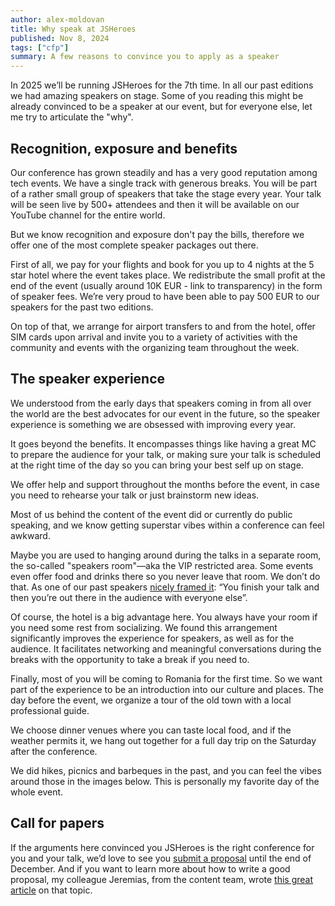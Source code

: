 ```yaml
---
author: alex-moldovan
title: Why speak at JSHeroes
published: Nov 8, 2024
tags: ["cfp"]
summary: A few reasons to convince you to apply as a speaker
---
```


In 2025 we’ll be running JSHeroes for the 7th time. In all our past editions we had amazing speakers on stage. Some of you reading this might be already convinced to be a speaker at our event, but for everyone else, let me try to articulate the "why".

## Recognition, exposure and benefits

Our conference has grown steadily and has a very good reputation among tech events. We have a single track with generous breaks. You will be part of a rather small group of speakers that take the stage every year. Your talk will be seen live by 500+ attendees and then it will be available on our YouTube channel for the entire world.

But we know recognition and exposure don't pay the bills, therefore we offer one of the most complete speaker packages out there.

First of all, we pay for your flights and book for you up to 4 nights at the 5 star hotel where the event takes place. We redistribute the small profit at the end of the event (usually around 10K EUR - link to transparency) in the form of speaker fees. We’re very proud to have been able to pay 500 EUR to our speakers for the past two editions.

On top of that, we arrange for airport transfers to and from the hotel, offer SIM cards upon arrival and invite you to a variety of activities with the community and events with the organizing team throughout the week.

## The speaker experience

We understood from the early days that speakers coming in from all over the world are the best advocates for our event in the future, so the speaker experience is something we are obsessed with improving every year.

It goes beyond the benefits. It encompasses things like having a great MC to prepare the audience for your talk, or making sure your talk is scheduled at the right time of the day so you can bring your best self up on stage.

We offer help and support throughout the months before the event, in case you need to rehearse your talk or just brainstorm new ideas.

Most of us behind the content of the event did or currently do public speaking, and we know getting superstar vibes within a conference can feel awkward.

Maybe you are used to hanging around during the talks in a separate room, the so-called "speakers room"&mdash;aka the VIP restricted area. Some events even offer food and drinks there so you never leave that room. We don’t do that. As one of our past speakers [nicely framed it](https://youtu.be/N6qr6L37sl8?si=rJerFhHyqcKHZzJo&t=93): “You finish your talk and then you’re out there in the audience with everyone else”.

Of course, the hotel is a big advantage here. You always have your room if you need some rest from socializing. We found this arrangement significantly improves the experience for speakers, as well as for the audience. It facilitates networking and meaningful conversations during the breaks with the opportunity to take a break if you need to.

Finally, most of you will be coming to Romania for the first time. So we want part of the experience to be an introduction into our culture and places. The day before the event, we organize a tour of the old town with a local professional guide.

We choose dinner venues where you can taste local food, and if the weather permits it, we hang out together for a full day trip on the Saturday after the conference.

We did hikes, picnics and barbeques in the past, and you can feel the vibes around those in the images below. This is personally my favorite day of the whole event.

## Call for papers

If the arguments here convinced you JSHeroes is the right conference for you and your talk, we’d love to see you [submit a proposal](/speak) until the end of December. And if you want to learn more about how to write a good proposal, my colleague Jeremias, from the content team, wrote [this great article](/blog/how-to-write-a-good-talk-proposal) on that topic.
